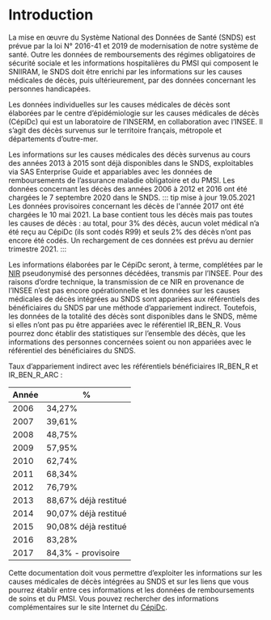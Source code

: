 # Introduction
<!-- SPDX-License-Identifier: MPL-2.0 -->

La mise en œuvre du Système National des Données de Santé (SNDS) est prévue par la loi N° 2016-41 et 2019 de modernisation de notre système de santé. 
Outre les données de remboursements des régimes obligatoires de sécurité sociale et les informations hospitalières du PMSI qui composent le SNIIRAM, le SNDS doit être enrichi par les informations sur les causes médicales de décès, puis ultérieurement, par des données concernant les personnes handicapées.

Les données individuelles sur les causes médicales de décès sont élaborées par le centre d’épidémiologie sur les causes médicales de décès (CépiDc) qui est un laboratoire de l’INSERM, en collaboration avec l’INSEE.
Il s’agit des décès survenus sur le territoire français, métropole et départements d’outre-mer.

Les informations sur les causes médicales des décès survenus au cours des années 2013 à 2015 sont déjà disponibles dans le SNDS, exploitables via SAS Enterprise Guide et appariables avec les données de remboursements de l’assurance maladie obligatoire et du PMSI. 
Les données concernant les décès des années 2006 à 2012 et 2016 ont été chargées le 7 septembre 2020 dans le SNDS.
::: tip mise à jour 19.05.2021
Les données provisoires concernant les décès de l'année 2017 ont été chargées le 10 mai 2021.
La base contient tous les décès mais pas toutes les causes de décès : au total, pour 3% des décès, aucun volet médical n’a été reçu au CépiDc (ils sont codés R99) et seuls 2% des décès n’ont pas encore été codés.
Un rechargement de ces données est prévu au dernier trimestre 2021. 
:::

Les informations élaborées par le CépiDc seront, à terme, complétées par le [NIR](https://documentation-snds.health-data-hub.fr/glossaire/NIR.html) pseudonymisé des personnes décédées, transmis par l’INSEE. 
Pour des raisons d’ordre technique, la transmission de ce NIR en provenance de l’INSEE n’est pas encore opérationnelle et les données sur les causes médicales de décès intégrées au SNDS sont appariées aux référentiels des bénéficiaires du SNDS par une méthode d’appariement indirect.
Toutefois, les données de la totalité des décès sont disponibles dans le SNDS, même si elles n’ont pas pu être appariées avec le référentiel IR_BEN_R. 
Vous pourrez donc établir des statistiques sur l’ensemble des décès, que les informations des personnes concernées soient ou non appariées avec le référentiel des bénéficiaires du SNDS.


Taux d’appariement indirect avec les référentiels bénéficiaires IR_BEN_R et IR_BEN_R_ARC :

| Année |	% |
|-------|-----|
|2006 | 34,27% |
|2007 |	39,61% |
|2008 | 48,75% |
|2009 |	57,95% |
|2010 | 62,74% |
|2011 |	68,34% |
|2012 | 76,79% |
|2013 |	88,67% déjà restitué |
|2014 |	90,07% déjà restitué |
|2015 | 90,08% déjà restitué |
|2016 |	83,28% |
|2017 |	84,3% - provisoire|

Cette documentation doit vous permettre d’exploiter les informations sur les causes médicales de décès intégrées au SNDS et sur les liens que vous pourrez établir entre ces informations et les données de remboursements de soins et du PMSI. Vous pouvez rechercher des informations complémentaires sur le site Internet du [CépiDc](http://www.cepidc.inserm.fr/).
